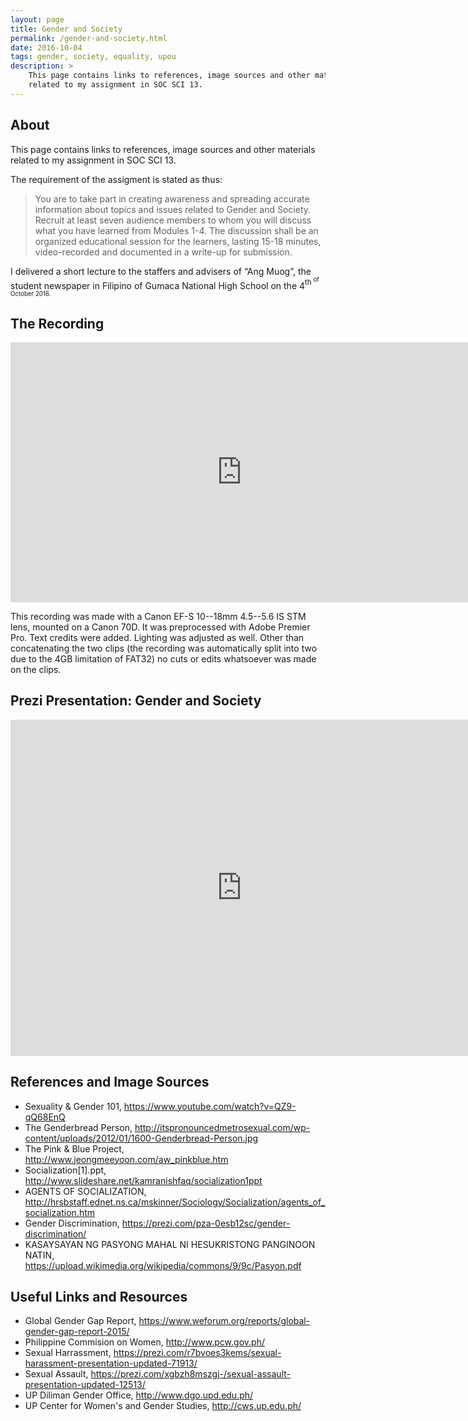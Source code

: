 ```yaml
---
layout: page
title: Gender and Society
permalink: /gender-and-society.html
date: 2016-10-04
tags: gender, society, equality, upou
description: >
    This page contains links to references, image sources and other materials
    related to my assignment in SOC SCI 13.
---
```


## About

This page contains links to references, image sources and other materials
related to my assignment in SOC SCI 13.

The requirement of the assigment is stated as thus:

> You are to take part in creating awareness and spreading accurate information
> about topics and issues related to Gender and Society.  Recruit at least seven
> audience members to whom you will discuss what you have learned from Modules
> 1-4.  The discussion shall be an organized educational session for the 
> learners, lasting 15-18 minutes, video-recorded and documented in a write-up 
> for submission.

I delivered a short lecture to the staffers and advisers of “Ang Muog”, the
student newspaper in Filipino of Gumaca National High School on the
4<sup>th<sup> of October 2016. 

## The Recording

<iframe width="740" height="416" src="https://www.youtube.com/embed/4DUTstO3jrU" frameborder="0" allowfullscreen></iframe>

This recording was made with a Canon EF-S 10--18mm 4.5--5.6 IS STM lens, mounted
on a Canon 70D. It was preprocessed with Adobe Premier Pro. Text credits were
added. Lighting was adjusted as well. Other than concatenating the two clips
(the recording was automatically split into two due to the 4GB limitation of
FAT32) no cuts or edits whatsoever was made on the clips.


## Prezi Presentation: Gender and Society

<iframe id="iframe_container" frameborder="0" webkitallowfullscreen="" mozallowfullscreen="" allowfullscreen="" width="740" height="538" src="https://prezi.com/embed/kmw-8r5i0eya/?bgcolor=ffffff&amp;lock_to_path=1&amp;autoplay=0&amp;autohide_ctrls=0&amp;landing_data=bHVZZmNaNDBIWnNjdEVENDRhZDFNZGNIUE43MHdLNWpsdFJLb2ZHanI0aTF6b0YzblJ5RVhwdW5neDZpeW5pemNBPT0&amp;landing_sign=dPlCAtd6QQvfq81f7WGMm8_kU3NhmFFDGkBIFDsNamU"></iframe>


## References and Image Sources

* Sexuality & Gender 101, <https://www.youtube.com/watch?v=QZ9-qQ68EnQ>
* The Genderbread Person, <http://itspronouncedmetrosexual.com/wp-content/uploads/2012/01/1600-Genderbread-Person.jpg>
* The Pink & Blue Project, <http://www.jeongmeeyoon.com/aw_pinkblue.htm>
* Socialization[1].ppt, <http://www.slideshare.net/kamranishfaq/socialization1ppt>
* AGENTS OF SOCIALIZATION, <http://hrsbstaff.ednet.ns.ca/mskinner/Sociology/Socialization/agents_of_socialization.htm>
* Gender Discrimination, <https://prezi.com/pza-0esb12sc/gender-discrimination/>
* KASAYSAYAN NG PASYONG MAHAL NI HESUKRISTONG PANGINOON NATIN, <https://upload.wikimedia.org/wikipedia/commons/9/9c/Pasyon.pdf>

## Useful Links and Resources
* Global Gender Gap Report, <https://www.weforum.org/reports/global-gender-gap-report-2015/>
* Philippine Commision on Women, <http://www.pcw.gov.ph/>
* Sexual Harrassment, <https://prezi.com/r7bvoes3kems/sexual-harassment-presentation-updated-71913/>
* Sexual Assault, <https://prezi.com/xgbzh8mszgj-/sexual-assault-presentation-updated-12513/>
* UP Diliman Gender Office, <http://www.dgo.upd.edu.ph/>
* UP Center for Women's and Gender Studies, <http://cws.up.edu.ph/>

